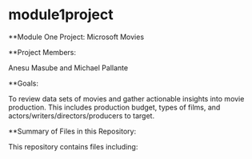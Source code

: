 # module1project

**Module One Project: Microsoft Movies

**Project Members:

Anesu Masube and Michael Pallante

**Goals:

To review data sets of movies and gather actionable insights into movie production. This includes production budget, types of films, and actors/writers/directors/producers to target.

**Summary of Files in this Repository:

This repository contains files including:

